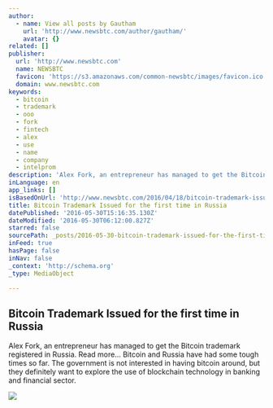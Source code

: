 ```yaml
---
author:
  - name: View all posts by Gautham
    url: 'http://www.newsbtc.com/author/gautham/'
    avatar: {}
related: []
publisher:
  url: 'http://www.newsbtc.com'
  name: NEWSBTC
  favicon: 'https://s3.amazonaws.com/common-newsbtc/images/favicon.ico'
  domain: www.newsbtc.com
keywords:
  - bitcoin
  - trademark
  - ooo
  - fork
  - fintech
  - alex
  - use
  - name
  - company
  - intelprom
description: 'Alex Fork, an entrepreneur has managed to get the Bitcoin trademark registered in Russia. Read more... Bitcoin and Russia have had some tough times so far. The government is not interested in having bitcoin around, but they definitely want to explore the use of blockchain technology in banking and financial sector.'
inLanguage: en
app_links: []
isBasedOnUrl: 'http://www.newsbtc.com/2016/04/18/bitcoin-trademark-issued-for-the-first-time-in-russia/'
title: Bitcoin Trademark Issued for the first time in Russia
datePublished: '2016-05-30T15:16:35.130Z'
dateModified: '2016-05-30T06:12:00.827Z'
starred: false
sourcePath: _posts/2016-05-30-bitcoin-trademark-issued-for-the-first-time-in-russia.md
inFeed: true
hasPage: false
inNav: false
_context: 'http://schema.org'
_type: MediaObject

---
```

<article style=""><h1>Bitcoin Trademark Issued for the first time in Russia</h1><p>Alex Fork, an entrepreneur has managed to get the Bitcoin trademark registered in Russia. Read more... Bitcoin and Russia have had some tough times so far. The government is not interested in having bitcoin around, but they definitely want to explore the use of blockchain technology in banking and financial sector.</p><img src="http://s3.amazonaws.com/main-newsbtc-images/2016/04/18185921/8753275612_e1c22ef45a_z.jpg" /></article>